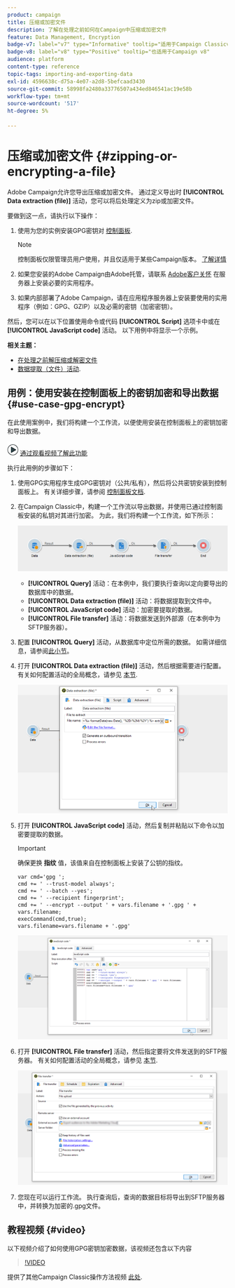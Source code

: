 ```yaml
---
product: campaign
title: 压缩或加密文件
description: 了解在处理之前如何在Campaign中压缩或加密文件
feature: Data Management, Encryption
badge-v7: label="v7" type="Informative" tooltip="适用于Campaign Classicv7"
badge-v8: label="v8" type="Positive" tooltip="也适用于Campaign v8"
audience: platform
content-type: reference
topic-tags: importing-and-exporting-data
exl-id: 4596638c-d75a-4e07-a2d8-5befcaad3430
source-git-commit: 58998fa2480a33776507a434ed846541ac19e58b
workflow-type: tm+mt
source-wordcount: '517'
ht-degree: 5%

---
```


# 压缩或加密文件 {#zipping-or-encrypting-a-file}

Adobe Campaign允许您导出压缩或加密文件。 通过定义导出时 **[!UICONTROL Data extraction (file)]** 活动，您可以将后处理定义为zip或加密文件。

要做到这一点，请执行以下操作：

1. 使用为您的实例安装GPG密钥对 [控制面板](https://experienceleague.adobe.com/docs/control-panel/using/instances-settings/gpg-keys-management.html#encrypting-data).

   >[!NOTE]
   >
   >控制面板仅限管理员用户使用，并且仅适用于某些Campaign版本。 [了解详情](https://experienceleague.adobe.com/docs/control-panel/using/discover-control-panel/key-features.html?lang=zh-Hans)
   >

1. 如果您安装的Adobe Campaign由Adobe托管，请联系 [Adobe客户关怀](https://helpx.adobe.com/cn/enterprise/admin-guide.html/enterprise/using/support-for-experience-cloud.ug.html) 在服务器上安装必要的实用程序。
1. 如果内部部署了Adobe Campaign，请在应用程序服务器上安装要使用的实用程序（例如：GPG、GZIP）以及必需的密钥（加密密钥）。

然后，您可以在以下位置使用命令或代码 **[!UICONTROL Script]** 选项卡中或在 **[!UICONTROL JavaScript code]** 活动。 以下用例中将显示一个示例。

**相关主题：**

* [在处理之前解压缩或解密文件](../../platform/using/unzip-decrypt.md)
* [数据提取（文件）活动](../../workflow/using/extraction--file-.md).

## 用例：使用安装在控制面板上的密钥加密和导出数据 {#use-case-gpg-encrypt}

在此使用案例中，我们将构建一个工作流，以便使用安装在控制面板上的密钥加密和导出数据。

![](assets/do-not-localize/how-to-video.png) [通过观看视频了解此功能](#video)

执行此用例的步骤如下：

1. 使用GPG实用程序生成GPG密钥对（公共/私有），然后将公共密钥安装到控制面板上。 有关详细步骤，请参阅 [控制面板文档](https://experienceleague.adobe.com/docs/control-panel/using/instances-settings/gpg-keys-management.html#encrypting-data).

1. 在Campaign Classic中，构建一个工作流以导出数据，并使用已通过控制面板安装的私钥对其进行加密。 为此，我们将构建一个工作流，如下所示：

   ![](assets/gpg-workflow-encrypt.png)

   * **[!UICONTROL Query]** 活动：在本例中，我们要执行查询以定向要导出的数据库中的数据。
   * **[!UICONTROL Data extraction (file)]** 活动：将数据提取到文件中。
   * **[!UICONTROL JavaScript code]** 活动：加密要提取的数据。
   * **[!UICONTROL File transfer]** 活动：将数据发送到外部源（在本例中为SFTP服务器）。

1. 配置 **[!UICONTROL Query]** 活动，从数据库中定位所需的数据。 如需详细信息，请参阅[此小节](../../workflow/using/query.md)。

1. 打开 **[!UICONTROL Data extraction (file)]** 活动，然后根据需要进行配置。 有关如何配置活动的全局概念，请参见 [本节](../../workflow/using/extraction--file-.md).

   ![](assets/gpg-data-extraction.png)

1. 打开 **[!UICONTROL JavaScript code]** 活动，然后复制并粘贴以下命令以加密要提取的数据。

   >[!IMPORTANT]
   >
   >确保更换 **指纹** 值，该值来自在控制面板上安装了公钥的指纹。

   ```
   var cmd='gpg ';
   cmd += ' --trust-model always';
   cmd += ' --batch --yes';
   cmd += ' --recipient fingerprint';
   cmd += ' --encrypt --output ' + vars.filename + '.gpg ' + vars.filename;
   execCommand(cmd,true);
   vars.filename=vars.filename + '.gpg'
   ```

   ![](assets/gpg-script.png)

1. 打开 **[!UICONTROL File transfer]** 活动，然后指定要将文件发送到的SFTP服务器。 有关如何配置活动的全局概念，请参见 [本节](../../workflow/using/file-transfer.md).

   ![](assets/gpg-file-transfer.png)

1. 您现在可以运行工作流。 执行查询后，查询的数据目标将导出到SFTP服务器中，并转换为加密的.gpg文件。

## 教程视频 {#video}

以下视频介绍了如何使用GPG密钥加密数据，该视频还包含以下内容

>[!VIDEO](https://video.tv.adobe.com/v/36399?quality=12)

提供了其他Campaign Classic操作方法视频 [此处](https://experienceleague.adobe.com/docs/campaign-classic-learn/tutorials/overview.html?lang=zh-Hans).
